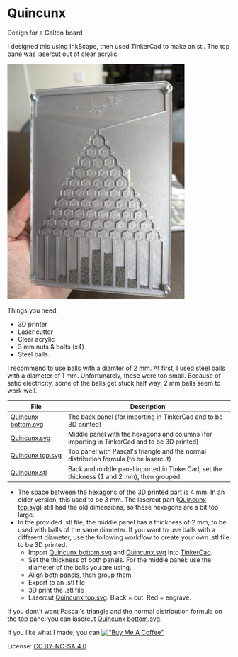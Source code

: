 # Quincunx
Design for a Galton board

I designed this using InkScape, then used TinkerCad to make an stl. The top pane was lasercut out of clear acrylic.

<img src="photos/quincunx.jpg" alt="Photo" width="400"/>

Things you need:
- 3D printer
- Laser cutter
- Clear acrylic
- 3 mm nuts & bolts (x4)
- Steel balls.

I recommend to use balls with a diamter of 2 mm. At first, I used steel balls with a diameter of 1 mm. Unfortunately, these were too small. Because of satic electricity, some of the balls get stuck half way. 2 mm balls seem to work well.

File | Description
---- | -----------
[Quincunx bottom.svg](/Quincunx%20bottom.svg) | The back panel (for importing in TinkerCad and to be 3D printed)
[Quincunx.svg](/Quincunx.svg) | Middle panel with the hexagons and columns (for importing in TinkerCad and to be 3D printed)
[Quincunx top.svg](/Quincunx%20top.svg) | Top panel with Pascal's triangle and the normal distribution formula (to be lasercut)
[Quincunx.stl](/Quincunx.stl) | Back and middle panel inported in TinkerCad, set the thickness (1 and 2 mm), then grouped.

- The space between the hexagons of the 3D printed part is 4 mm. In an older version, this used to be 3 mm. The lasercut part ([Quincunx top.svg](/Quincunx%20top.svg)) still had the old dimensions, so these hexagons are a bit too large.
- In the provided .stl file, the middle panel has a thickness of 2 mm, to be used with balls of the same diameter. If you want to use balls with a different diameter, use the following workflow to create your own .stl file to be 3D printed.
  - Import [Quincunx bottom.svg](/Quincunx%20bottom.svg) and [Quincunx.svg](/Quincunx.svg) into [TinkerCad](https://www.tinkercad.com/).
  - Set the thickness of both panels. For the middle panel: use the diameter of the balls you are using.
  - Align both panels, then group them.
  - Export to an .stl file
  - 3D print the .stl file
  - Lasercut [Quincunx top.svg](/Quincunx%20top.svg). Black = cut. Red = engrave.

If you dont't want Pascal's triangle and the normal distribution formula on the top panel you can lasercut [Quincunx bottom.svg](/Quincunx%20bottom.svg).

If you like what I made, you can [!["Buy Me A Coffee"](https://www.buymeacoffee.com/assets/img/custom_images/yellow_img.png)](https://www.buymeacoffee.com/ralphcrutzen)

License: [CC BY-NC-SA 4.0](https://creativecommons.org/licenses/by-nc-sa/4.0/)
